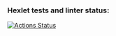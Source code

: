 ### Hexlet tests and linter status:
[![Actions Status](https://github.com/mnogom/frontend-project-lvl1/workflows/hexlet-check/badge.svg)](https://github.com/mnogom/frontend-project-lvl1/actions)